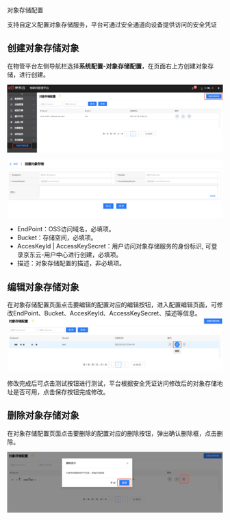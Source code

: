 对象存储配置

支持自定义配置对象存储服务，平台可通过安全通道向设备提供访问的安全凭证

## 创建对象存储对象

在物管平台左侧导航栏选择**系统配置-对象存储配置**，在页面右上方创建对象存储，进行创建。

![创建配置](../../../../../image/IoT/Device-Access/System-Manager/Create.png)

![创建配置2](../../../../../image/IoT/Device-Access/System-Manager/Create2.png)

- EndPoint：OSS访问域名，必填项。
- Bucket：存储空间，必填项。
- AccesKeyId | AccessKeySecret：用户访问对象存储服务的身份标识, 可登录京东云-用户中心进行创建，必填项。
- 描述：对象存储配置的描述，非必填项。

## 编辑对象存储对象

在对象存储配置页面点击要编辑的配置对应的编辑按钮，进入配置编辑页面，可修改EndPoint、Bucket、AccesKeyId、AccessKeySecret、描述等信息。 
![编辑配置](../../../../../image/IoT/Device-Access/System-Manager/Edit.png)

修改完成后可点击测试按钮进行测试，平台根据安全凭证访问修改后的对象存储地址是否可用，点击保存按钮完成修改。

## 删除对象存储对象

在对象存储配置页面点击要删除的配置对应的删除按钮，弹出确认删除框，点击删除。

![删除配置](../../../../../image/IoT/Device-Access/System-Manager/Delete.png)

